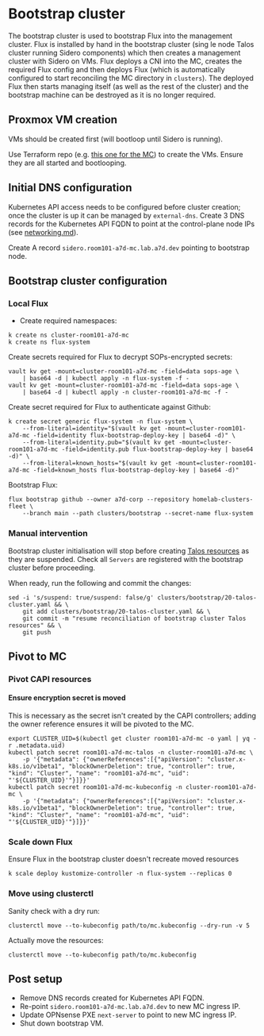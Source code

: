 # Bootstrap cluster

The bootstrap cluster is used to bootstrap Flux into the management cluster. Flux is installed by hand in the bootstrap cluster (sing  le node Talos cluster running Sidero components) which then creates a management cluster with Sidero on VMs. Flux deploys a CNI into the MC, creates the required Flux config and then deploys Flux (which is automatically configured to start reconciling the MC directory in `clusters`). The deployed Flux then starts managing itself (as well as the rest of the cluster) and the bootstrap machine can be destroyed as it is no longer required.

## Proxmox VM creation

VMs should be created first (will bootloop until Sidero is running).

Use Terraform repo (e.g. [this one for the MC](https://github.com/a7d-corp/homelab-k8s-cluster-room101-a7d-mc/)) to create the VMs. Ensure they are all started and bootlooping.

## Initial DNS configuration

Kubernetes API access needs to be configured before cluster creation; once the cluster is up it can be managed by `external-dns`. Create 3 DNS records for the Kubernetes API FQDN to point at the control-plane node IPs (see [networking.md](networking.md)).

Create A record `sidero.room101-a7d-mc.lab.a7d.dev` pointing to bootstrap node.

## Bootstrap cluster configuration

### Local Flux

- Create required namespaces:

```
k create ns cluster-room101-a7d-mc
k create ns flux-system
```

Create secrets required for Flux to decrypt SOPs-encrypted secrets:

```
vault kv get -mount=cluster-room101-a7d-mc -field=data sops-age \
	| base64 -d | kubectl apply -n flux-system -f -
vault kv get -mount=cluster-room101-a7d-mc -field=data sops-age \
	| base64 -d | kubectl apply -n cluster-room101-a7d-mc -f -
```

Create secret required for Flux to authenticate against Github:

```
k create secret generic flux-system -n flux-system \
	--from-literal=identity="$(vault kv get -mount=cluster-room101-a7d-mc -field=identity flux-bootstrap-deploy-key | base64 -d)" \
	--from-literal=identity.pub="$(vault kv get -mount=cluster-room101-a7d-mc -field=identity.pub flux-bootstrap-deploy-key | base64 -d)" \
	--from-literal=known_hosts="$(vault kv get -mount=cluster-room101-a7d-mc -field=known_hosts flux-bootstrap-deploy-key | base64 -d)"
```

Bootstrap Flux:

```
flux bootstrap github --owner a7d-corp --repository homelab-clusters-fleet \
	--branch main --path clusters/bootstrap --secret-name flux-system
```

### Manual intervention

Bootstrap cluster initialisation will stop before creating [Talos resources](/clusters/bootstrap/20-talos-cluster.yaml) as they are suspended. Check all `Servers` are registered with the bootstrap cluster before proceeding.

When ready, run the following and commit the changes:

```
sed -i 's/suspend: true/suspend: false/g' clusters/bootstrap/20-talos-cluster.yaml && \
    git add clusters/bootstrap/20-talos-cluster.yaml && \
    git commit -m "resume reconciliation of bootstrap cluster Talos resources" && \
    git push
```

## Pivot to MC

### Pivot CAPI resources

#### Ensure encryption secret is moved

This is necessary as the secret isn't created by the CAPI controllers; adding the owner reference ensures it will be pivoted to the MC.

```
export CLUSTER_UID=$(kubectl get cluster room101-a7d-mc -o yaml | yq -r .metadata.uid)
kubectl patch secret room101-a7d-mc-talos -n cluster-room101-a7d-mc \
    -p '{"metadata": {"ownerReferences":[{"apiVersion": "cluster.x-k8s.io/v1beta1", "blockOwnerDeletion": true, "controller": true, "kind": "Cluster", "name": "room101-a7d-mc", "uid": "'${CLUSTER_UID}'"}]}}'
kubectl patch secret room101-a7d-mc-kubeconfig -n cluster-room101-a7d-mc \
    -p '{"metadata": {"ownerReferences":[{"apiVersion": "cluster.x-k8s.io/v1beta1", "blockOwnerDeletion": true, "controller": true, "kind": "Cluster", "name": "room101-a7d-mc", "uid": "'${CLUSTER_UID}'"}]}}'
```

### Scale down Flux

Ensure Flux in the bootstrap cluster doesn't recreate moved resources

```
k scale deploy kustomize-controller -n flux-system --replicas 0
```

### Move using clusterctl

Sanity check with a dry run:

```
clusterctl move --to-kubeconfig path/to/mc.kubeconfig --dry-run -v 5
```

Actually move the resources:

```
clusterctl move --to-kubeconfig path/to/mc.kubeconfig
```

## Post setup

- Remove DNS records created for Kubernetes API FQDN.
- Re-point `sidero.room101-a7d-mc.lab.a7d.dev` to new MC ingress IP.
- Update OPNsense PXE `next-server` to point to new MC ingress IP.
- Shut down bootstrap VM.

